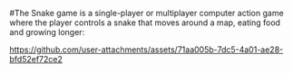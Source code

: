 #The Snake game is a single-player or multiplayer computer action game where the player controls a snake that moves around a map, eating food and growing longer:


https://github.com/user-attachments/assets/71aa005b-7dc5-4a01-ae28-bfd52ef72ce2
